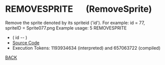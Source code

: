 # REMOVESPRITE &emsp; (RemoveSprite)
Remove the sprite denoted by its spriteid ('id'). For example: id = 77, spriteID = Sprite077.png Example usage: 5 REMOVESPRITE
* ( id -- )
* [Source Code](../words/graphics/RemoveSprite.cs)
* Execution Tokens: 1193934634 (interpreted) and 657063722 (compiled)


[BACK](builtins.md#RemoveSprite)
